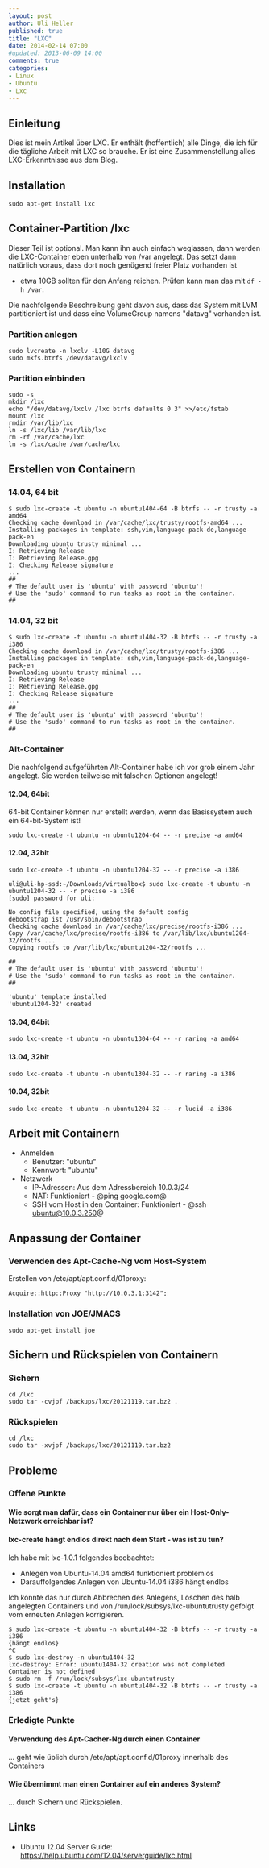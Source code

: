 ```yaml
---
layout: post
author: Uli Heller
published: true
title: "LXC"
date: 2014-02-14 07:00
#updated: 2013-06-09 14:00
comments: true
categories: 
- Linux
- Ubuntu
- Lxc
---
```


## Einleitung

Dies ist mein Artikel über LXC. Er enthält (hoffentlich) alle Dinge,
die ich für die tägliche Arbeit mit LXC so brauche. Er ist eine Zusammenstellung
alles LXC-Erkenntnisse aus dem Blog.

## Installation

```
sudo apt-get install lxc
```

## Container-Partition /lxc

Dieser Teil ist optional. Man kann ihn auch einfach weglassen, dann
werden die LXC-Container eben unterhalb von /var angelegt. Das setzt
dann natürlich voraus, dass dort noch genügend freier Platz vorhanden ist
- etwa 10GB sollten für den Anfang reichen. Prüfen kann man das mit
`df -h /var`.

Die nachfolgende Beschreibung geht davon aus, dass das System mit LVM
partitioniert ist und dass eine VolumeGroup namens "datavg" vorhanden
ist.

### Partition anlegen

```
sudo lvcreate -n lxclv -L10G datavg
sudo mkfs.btrfs /dev/datavg/lxclv
```

### Partition einbinden

```
sudo -s
mkdir /lxc
echo "/dev/datavg/lxclv /lxc btrfs defaults 0 3" >>/etc/fstab
mount /lxc
rmdir /var/lib/lxc
ln -s /lxc/lib /var/lib/lxc
rm -rf /var/cache/lxc
ln -s /lxc/cache /var/cache/lxc
```

## Erstellen von Containern

### 14.04, 64 bit

```
$ sudo lxc-create -t ubuntu -n ubuntu1404-64 -B btrfs -- -r trusty -a amd64
Checking cache download in /var/cache/lxc/trusty/rootfs-amd64 ... 
Installing packages in template: ssh,vim,language-pack-de,language-pack-en
Downloading ubuntu trusty minimal ...
I: Retrieving Release
I: Retrieving Release.gpg
I: Checking Release signature
...
##
# The default user is 'ubuntu' with password 'ubuntu'!
# Use the 'sudo' command to run tasks as root in the container.
##
```

### 14.04, 32 bit

```
$ sudo lxc-create -t ubuntu -n ubuntu1404-32 -B btrfs -- -r trusty -a i386
Checking cache download in /var/cache/lxc/trusty/rootfs-i386 ... 
Installing packages in template: ssh,vim,language-pack-de,language-pack-en
Downloading ubuntu trusty minimal ...
I: Retrieving Release
I: Retrieving Release.gpg
I: Checking Release signature
...
##
# The default user is 'ubuntu' with password 'ubuntu'!
# Use the 'sudo' command to run tasks as root in the container.
##
```

### Alt-Container

Die nachfolgend aufgeführten Alt-Container habe ich vor grob einem Jahr angelegt.
Sie werden teilweise mit falschen Optionen angelegt!

#### 12.04, 64bit

64-bit Container können nur erstellt werden, wenn das Basissystem auch ein 64-bit-System ist!

```
sudo lxc-create -t ubuntu -n ubuntu1204-64 -- -r precise -a amd64
```

#### 12.04, 32bit

```
sudo lxc-create -t ubuntu -n ubuntu1204-32 -- -r precise -a i386
```

```
uli@uli-hp-ssd:~/Downloads/virtualbox$ sudo lxc-create -t ubuntu -n ubuntu1204-32 -- -r precise -a i386
[sudo] password for uli: 

No config file specified, using the default config
debootstrap ist /usr/sbin/debootstrap
Checking cache download in /var/cache/lxc/precise/rootfs-i386 ... 
Copy /var/cache/lxc/precise/rootfs-i386 to /var/lib/lxc/ubuntu1204-32/rootfs ... 
Copying rootfs to /var/lib/lxc/ubuntu1204-32/rootfs ...

##
# The default user is 'ubuntu' with password 'ubuntu'!
# Use the 'sudo' command to run tasks as root in the container.
##

'ubuntu' template installed
'ubuntu1204-32' created
```

#### 13.04, 64bit

```
sudo lxc-create -t ubuntu -n ubuntu1304-64 -- -r raring -a amd64
```

#### 13.04, 32bit

```
sudo lxc-create -t ubuntu -n ubuntu1304-32 -- -r raring -a i386
```

#### 10.04, 32bit

```
sudo lxc-create -t ubuntu -n ubuntu1204-32 -- -r lucid -a i386
```

## Arbeit mit Containern

* Anmelden
    * Benutzer: "ubuntu"
    * Kennwort: "ubuntu"
* Netzwerk
    * IP-Adressen: Aus dem Adressbereich 10.0.3/24
    * NAT: Funktioniert - @ping google.com@
    * SSH vom Host in den Container: Funktioniert - @ssh ubuntu@10.0.3.250@

## Anpassung der Container

### Verwenden des Apt-Cache-Ng vom Host-System

Erstellen von /etc/apt/apt.conf.d/01proxy:

```
Acquire::http::Proxy "http://10.0.3.1:3142";
```

### Installation von JOE/JMACS

```
sudo apt-get install joe
```

## Sichern und Rückspielen von Containern

### Sichern

```
cd /lxc
sudo tar -cvjpf /backups/lxc/20121119.tar.bz2 .
```

### Rückspielen

```
cd /lxc
sudo tar -xvjpf /backups/lxc/20121119.tar.bz2
```

## Probleme

### Offene Punkte

#### Wie sorgt man dafür, dass ein Container nur über ein Host-Only-Netzwerk erreichbar ist?

#### lxc-create hängt endlos direkt nach dem Start - was ist zu tun?

Ich habe mit lxc-1.0.1 folgendes beobachtet:

* Anlegen von Ubuntu-14.04 amd64 funktioniert problemlos
* Darauffolgendes Anlegen von Ubuntu-14.04 i386 hängt endlos

Ich konnte das nur durch Abbrechen des Anlegens, Löschen des halb angelegten Containers und von /run/lock/subsys/lxc-ubuntutrusty
gefolgt vom erneuten Anlegen korrigieren.

```
$ sudo lxc-create -t ubuntu -n ubuntu1404-32 -B btrfs -- -r trusty -a i386
{hängt endlos}
^C
$ sudo lxc-destroy -n ubuntu1404-32
lxc-destroy: Error: ubuntu1404-32 creation was not completed
Container is not defined
$ sudo rm -f /run/lock/subsys/lxc-ubuntutrusty
$ sudo lxc-create -t ubuntu -n ubuntu1404-32 -B btrfs -- -r trusty -a i386
{jetzt geht's}
```

### Erledigte Punkte

#### Verwendung des Apt-Cacher-Ng durch einen Container

... geht wie üblich durch /etc/apt/apt.conf.d/01proxy innerhalb des Containers

#### Wie übernimmt man einen Container auf ein anderes System?

... durch Sichern und Rückspielen.

## Links

* Ubuntu 12.04 Server Guide: <https://help.ubuntu.com/12.04/serverguide/lxc.html>
